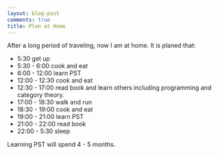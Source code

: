 ```yaml
---
layout: blog-post
comments: true
title: Plan at Home
---
```


After a long period of traveling, now I am at home. It is planed that:

- 5:30 get up
- 5:30 - 6:00 cook and eat
- 6:00 - 12:00 learn PST
- 12:00 - 12:30 cook and eat
- 12:30 - 17:00 read book and learn others including programming and category theory.
- 17:00 - 18:30 walk and run
- 18:30 - 19:00 cook and eat
- 19:00 - 21:00 learn PST
- 21:00 - 22:00 read book
- 22:00 - 5:30 sleep

Learning PST will spend 4 - 5 months.
